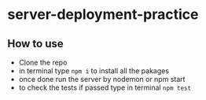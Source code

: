 # server-deployment-practice

## How to use

- Clone the repo
- in terminal type `npm i` to install all the pakages
- once done run the server by nodemon or npm start
- to check the tests if passed type in terminal `npm test`
